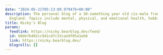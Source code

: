 ```yaml
---
date: "2024-05-21T05:13:09.979476+00:00"
description: The personal blog of a 30-something year old cis-male from the East of
  England. Topics include mental, physical, and emotional health, hobbies, and self-improvement.
title: Nicky's Blog
params:
  feedlink: https://nicky.bearblog.dev/feed/
  id: b0de7b492cc941cd7c32cae9f05a1eb8
  link: https://nicky.bearblog.dev/
  blogrolls: []
---
```

